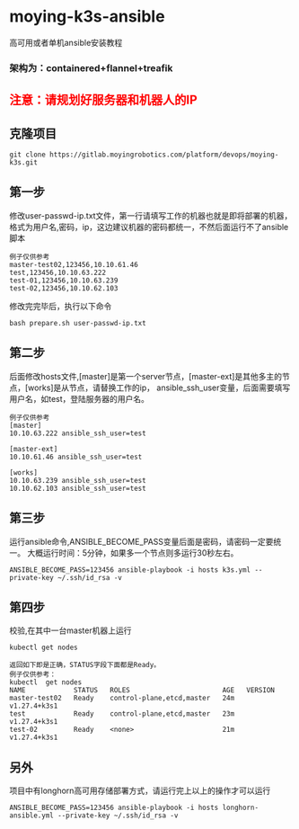 # moying-k3s-ansible

高可用或者单机ansible安装教程
### 架构为：containered+flannel+treafik

## <span style="color:red;">注意：请规划好服务器和机器人的IP</span>

## 克隆项目
```
git clone https://gitlab.moyingrobotics.com/platform/devops/moying-k3s.git
```

## 第一步
修改user-passwd-ip.txt文件，第一行请填写工作的机器也就是即将部署的机器，格式为用户名,密码，ip，这边建议机器的密码都统一，不然后面运行不了ansible脚本
```
例子仅供参考
master-test02,123456,10.10.61.46
test,123456,10.10.63.222
test-01,123456,10.10.63.239
test-02,123456,10.10.62.103
```
修改完完毕后，执行以下命令
```
bash prepare.sh user-passwd-ip.txt
```

## 第二步
后面修改hosts文件,[master]是第一个server节点，[master-ext]是其他多主的节点，[works]是从节点，请替换工作的ip， ansible_ssh_user变量，后面需要填写用户名，如test，登陆服务器的用户名。
```
例子仅供参考
[master]
10.10.63.222 ansible_ssh_user=test

[master-ext]
10.10.61.46 ansible_ssh_user=test

[works]
10.10.63.239 ansible_ssh_user=test
10.10.62.103 ansible_ssh_user=test
```

## 第三步
运行ansible命令,ANSIBLE_BECOME_PASS变量后面是密码，请密码一定要统一。
大概运行时间：5分钟，如果多一个节点则多运行30秒左右。
```
ANSIBLE_BECOME_PASS=123456 ansible-playbook -i hosts k3s.yml --private-key ~/.ssh/id_rsa -v
```

## 第四步
校验,在其中一台master机器上运行
```
kubectl get nodes

返回如下即是正确，STATUS字段下面都是Ready。
例子仅供参考：
kubectl  get nodes
NAME            STATUS   ROLES                       AGE   VERSION
master-test02   Ready    control-plane,etcd,master   24m   v1.27.4+k3s1
test            Ready    control-plane,etcd,master   23m   v1.27.4+k3s1
test-02         Ready    <none>                      21m   v1.27.4+k3s1

```

## 另外
项目中有longhorn高可用存储部署方式，请运行完上以上的操作才可以运行
```
ANSIBLE_BECOME_PASS=123456 ansible-playbook -i hosts longhorn-ansible.yml --private-key ~/.ssh/id_rsa -v
```
